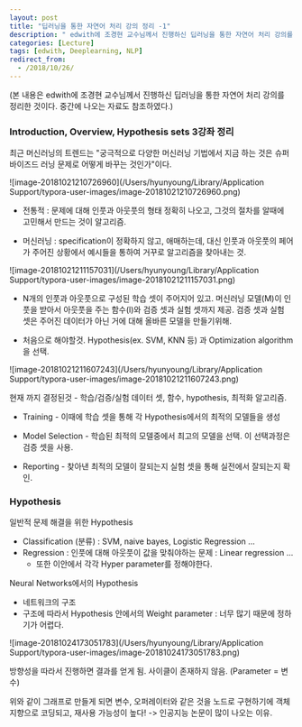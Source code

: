 ```yaml
---
layout: post
title: "딥러닝을 통한 자연어 처리 강의 정리 -1"
description: " edwith에 조경현 교수님께서 진행하신 딥러닝을 통한 자연어 처리 강의를 정리, Introduction, Overview, Hypothesis sets 부분"
categories: [Lecture]
tags: [edwith, Deeplearning, NLP]
redirect_from:
  - /2018/10/26/
---
```


(본 내용은 edwith에 조경현 교수님께서 진행하신 딥러닝을 통한 자연어 처리 강의를 정리한 것이다. 중간에 나오는 자료도 참조하였다.)

### Introduction, Overview, Hypothesis sets 3강좌 정리

최근 머신러닝의 트렌드는 "궁극적으로 다양한 머신러닝 기법에서 지금 하는 것은 슈퍼바이즈드 러닝 문제로 어떻게 바꾸는 것인가"이다.

![image-20181021210726960](/Users/hyunyoung/Library/Application Support/typora-user-images/image-20181021210726960.png)

- 전통적 : 문제에 대해 인풋과 아웃풋의 형태 정확히 나오고, 그것의 절차를 알때에 고민해서 만드는 것이 알고리즘.

- 머신러닝 : specification이 정확하지 않고, 애매하는데, 대신 인풋과 아웃풋의 페어가 주어진 상황에서 예시들을 통하여 거꾸로 알고리즘을 찾아내는 것.

![image-20181021211157031](/Users/hyunyoung/Library/Application Support/typora-user-images/image-20181021211157031.png)

- N개의 인풋과 아웃풋으로 구성된 학습 셋이 주어지어 있고. 머신러닝 모델(M)이 인풋을 받아서 아웃풋을 주는 함수(l)와 검증 셋과 실험 셋까지 제공. 검증 셋과 실험 셋은 주어진 데이터가 아닌 거에 대해 올바른 모델을 만들기위해.

- 처음으로 해야할것. Hypothesis(ex. SVM, KNN 등) 과 Optimization algorithm을 선택.

![image-20181021211607243](/Users/hyunyoung/Library/Application Support/typora-user-images/image-20181021211607243.png)

현재 까지 결정된것 - 학습/검증/실험 데이터 셋, 함수, hypothesis, 최적화 알고리즘.

- Training - 이때에 학습 셋을 통해 각 Hypothesis에서의 최적의 모델들을 생성

- Model Selection -  학습된 최적의 모델중에서 최고의 모델을 선택. 이 선택과정은 검증 셋을 사용.

- Reporting - 찾아낸 최적의 모델이 잘되는지 실험 셋을 통해 실전에서 잘되는지 확인.



### Hypothesis

일반적 문제 해결을 위한 Hypothesis

- Classification (분류) : SVM, naive bayes, Logistic Regression ...
- Regression : 인풋에 대해 아웃풋이 값을 맞춰야하는 문제 : Linear regression ... 
  - 또한 이안에서 각각 Hyper parameter를 정해야한다.



Neural Networks에서의 Hypothesis

- 네트워크의 구조 
- 구조에 따라서 Hypothesis 안에서의 Weight parameter : 너무 많기 때문에 정하기가 어렵다. 

![image-20181024173051783](/Users/hyunyoung/Library/Application Support/typora-user-images/image-20181024173051783.png)

방향성을 따라서 진행하면 결과를 얻게 됨. 사이클이 존재하지 않음. (Parameter = 변수)

위와 같이 그래프로 만들게 되면 변수, 오퍼레이터와 같은 것을 노드로 구현하기에 객체지향으로 코딩되고, 재사용 가능성이 높다! -> 인공지능 논문이 많이 나오는 이유.
